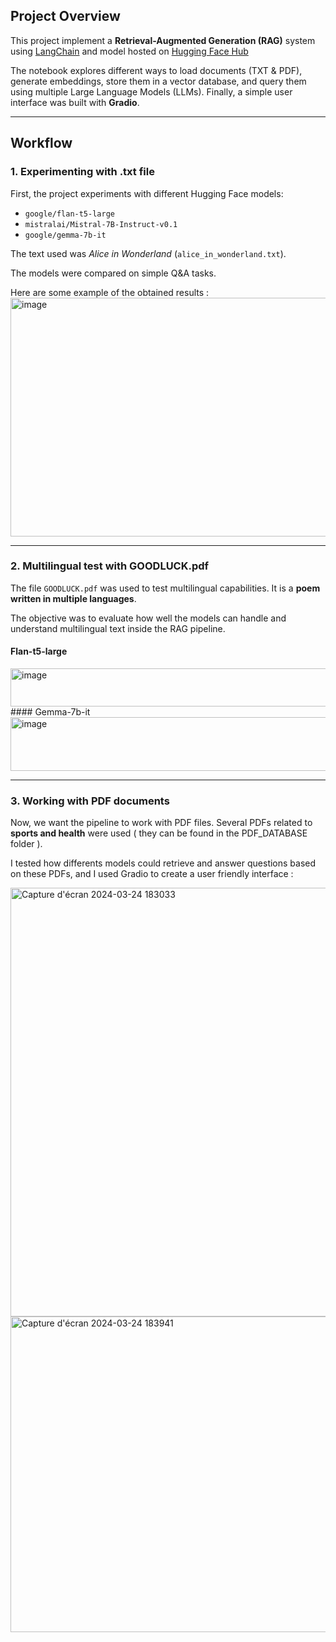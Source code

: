 ## Project Overview
This project implement a **Retrieval-Augmented Generation (RAG)** system using [LangChain](https://www.langchain.com/) and model hosted on [Hugging Face Hub](https://huggingface.co/)

The notebook explores different ways to load documents (TXT & PDF), generate embeddings, store them in a vector database, and query them using multiple Large Language Models (LLMs). Finally, a simple user interface was built with **Gradio**.

---

## Workflow

### 1. Experimenting with .txt file
First, the project experiments with different Hugging Face models:
  - `google/flan-t5-large`
  - `mistralai/Mistral-7B-Instruct-v0.1`
  - `google/gemma-7b-it`

The text used was *Alice in Wonderland* (`alice_in_wonderland.txt`).

The models were compared on simple Q&A tasks.

Here are some example of the obtained results :
<img width="1774" height="382" alt="image" src="https://github.com/user-attachments/assets/59eaa307-7dcb-482a-8c26-88eaec2224e8" />

---

### 2. Multilingual test with GOODLUCK.pdf
The file `GOODLUCK.pdf` was used to test multilingual capabilities. It is a **poem written in multiple languages**. 

The objective was to evaluate how well the models can handle and understand multilingual text inside the RAG pipeline.  

#### Flan-t5-large
<img width="1682" height="61" alt="image" src="https://github.com/user-attachments/assets/b5c8e65b-68d0-4cad-8d22-3ef26c236aa3" />
#### Gemma-7b-it
<img width="1182" height="86" alt="image" src="https://github.com/user-attachments/assets/0dc8f7cd-1b23-4dca-8735-b7ee6dee69c2" />


---

### 3. Working with PDF documents
Now, we want the pipeline to work with PDF files. Several PDFs related to **sports and health** were used ( they can be found in the PDF_DATABASE folder ).

I tested how differents models could retrieve and answer questions based on these PDFs, and I used Gradio to create a user friendly interface :  

<img width="1902" height="686" alt="Capture d'écran 2024-03-24 183033" src="https://github.com/user-attachments/assets/09a97eb5-8d9f-4c36-b7dd-a031c90d756b" />

<img width="1918" height="505" alt="Capture d'écran 2024-03-24 183941" src="https://github.com/user-attachments/assets/e345e2f9-337d-477a-8be9-266a6ae0d916" />

